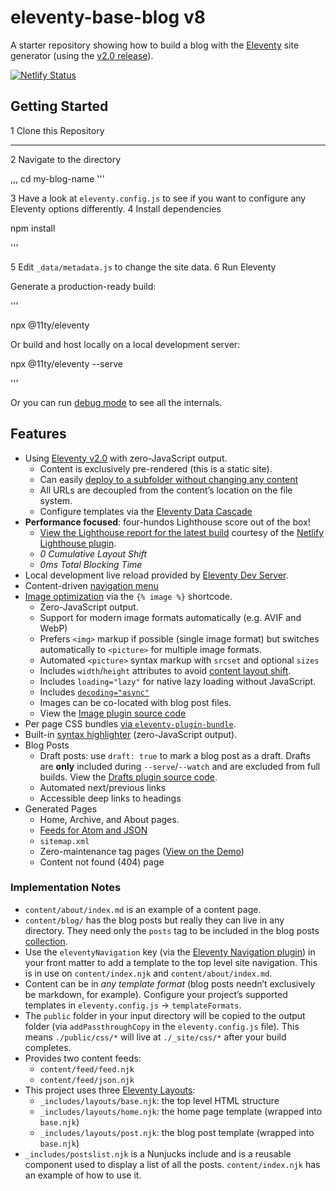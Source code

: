 # eleventy-base-blog v8

A starter repository showing how to build a blog with the [Eleventy](https://www.11ty.dev/) site generator (using the [v2.0 release](https://www.11ty.dev/blog/eleventy-v2/)).

[![Netlify Status](https://api.netlify.com/api/v1/badges/802669dd-d5f8-4d49-963d-6d57b257c2a2/deploy-status)](https://app.netlify.com/sites/eleventy-base-blog/deploys)

## Getting Started

1 Clone this Repository

---

2 Navigate to the directory

,,,
cd my-blog-name
'''

3 Have a look at `eleventy.config.js` to see if you want to configure any Eleventy options differently.
4 Install dependencies

npm install

'''

5 Edit `_data/metadata.js` to change the site data.
6 Run Eleventy

Generate a production-ready build:

'''

npx @11ty/eleventy

Or build and host locally on a local development server:

npx @11ty/eleventy --serve

'''

Or you can run [debug mode](https://www.11ty.dev/docs/debugging/) to see all the internals.

## Features

- Using [Eleventy v2.0](https://www.11ty.dev/blog/eleventy-v2/) with zero-JavaScript output.
  - Content is exclusively pre-rendered (this is a static site).
  - Can easily [deploy to a subfolder without changing any content](https://www.11ty.dev/docs/plugins/html-base/)
  - All URLs are decoupled from the content’s location on the file system.
  - Configure templates via the [Eleventy Data Cascade](https://www.11ty.dev/docs/data-cascade/)
- **Performance focused**: four-hundos Lighthouse score out of the box!
  - [View the Lighthouse report for the latest build](https://eleventy-base-blog.netlify.app/reports/lighthouse/) courtesy of the [Netlify Lighthouse plugin](https://github.com/netlify/netlify-plugin-lighthouse).
  - _0 Cumulative Layout Shift_
  - _0ms Total Blocking Time_
- Local development live reload provided by [Eleventy Dev Server](https://www.11ty.dev/docs/dev-server/).
- Content-driven [navigation menu](https://www.11ty.dev/docs/plugins/navigation/)
- [Image optimization](https://www.11ty.dev/docs/plugins/image/) via the `{% image %}` shortcode.
  - Zero-JavaScript output.
  - Support for modern image formats automatically (e.g. AVIF and WebP)
  - Prefers `<img>` markup if possible (single image format) but switches automatically to `<picture>` for multiple image formats.
  - Automated `<picture>` syntax markup with `srcset` and optional `sizes`
  - Includes `width`/`height` attributes to avoid [content layout shift](https://web.dev/cls/).
  - Includes `loading="lazy"` for native lazy loading without JavaScript.
  - Includes [`decoding="async"`](https://developer.mozilla.org/en-US/docs/Web/API/HTMLImageElement/decoding)
  - Images can be co-located with blog post files.
  - View the [Image plugin source code](https://github.com/11ty/eleventy-base-blog/blob/main/eleventy.config.images.js)
- Per page CSS bundles [via `eleventy-plugin-bundle`](https://github.com/11ty/eleventy-plugin-bundle).
- Built-in [syntax highlighter](https://www.11ty.dev/docs/plugins/syntaxhighlight/) (zero-JavaScript output).
- Blog Posts
  - Draft posts: use `draft: true` to mark a blog post as a draft. Drafts are **only** included during `--serve`/`--watch` and are excluded from full builds. View the [Drafts plugin source code](https://github.com/11ty/eleventy-base-blog/blob/main/eleventy.config.drafts.js).
  - Automated next/previous links
  - Accessible deep links to headings
- Generated Pages
  - Home, Archive, and About pages.
  - [Feeds for Atom and JSON](https://www.11ty.dev/docs/plugins/rss/)
  - `sitemap.xml`
  - Zero-maintenance tag pages ([View on the Demo](https://eleventy-base-blog.netlify.app/tags/))
  - Content not found (404) page

### Implementation Notes

- `content/about/index.md` is an example of a content page.
- `content/blog/` has the blog posts but really they can live in any directory. They need only the `posts` tag to be included in the blog posts [collection](https://www.11ty.dev/docs/collections/).
- Use the `eleventyNavigation` key (via the [Eleventy Navigation plugin](https://www.11ty.dev/docs/plugins/navigation/)) in your front matter to add a template to the top level site navigation. This is in use on `content/index.njk` and `content/about/index.md`.
- Content can be in _any template format_ (blog posts needn’t exclusively be markdown, for example). Configure your project’s supported templates in `eleventy.config.js` -> `templateFormats`.
- The `public` folder in your input directory will be copied to the output folder (via `addPassthroughCopy` in the `eleventy.config.js` file). This means `./public/css/*` will live at `./_site/css/*` after your build completes.
- Provides two content feeds:
  - `content/feed/feed.njk`
  - `content/feed/json.njk`
- This project uses three [Eleventy Layouts](https://www.11ty.dev/docs/layouts/):
  - `_includes/layouts/base.njk`: the top level HTML structure
  - `_includes/layouts/home.njk`: the home page template (wrapped into `base.njk`)
  - `_includes/layouts/post.njk`: the blog post template (wrapped into `base.njk`)
- `_includes/postslist.njk` is a Nunjucks include and is a reusable component used to display a list of all the posts. `content/index.njk` has an example of how to use it.

